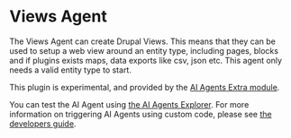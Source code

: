 # Views Agent
The Views Agent can create Drupal Views. This means that they can be used to
setup a web view around an entity type, including pages, blocks and if plugins
exists maps, data exports like csv, json etc. This agent only needs a valid
entity type to start.

This plugin is experimental, and provided by the [AI Agents Extra module](https://project.pages.drupalcode.org/ai_agents/modules/ai_agents_extra).

You can test the AI Agent using [the AI Agents Explorer](https://project.pages.drupalcode.org/ai_agents/modules/ai_agents_explorer).
For more information on triggering AI Agents using custom code, please see
[the developers guide](https://project.pages.drupalcode.org/ai_agents/developers/using_ai_agent_in_custom_code.md).